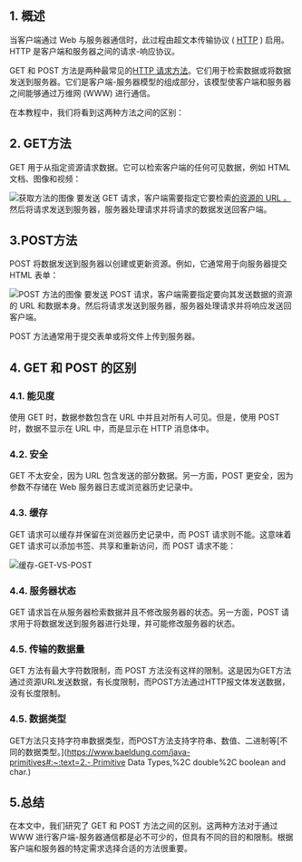 ## 1. 概述

当客户端通过 Web 与服务器通信时，此过程由超文本传输协议 ( [HTTP](https://www.baeldung.com/cs/http-status-codes) ) 启用。HTTP 是客户端和服务器之间的请求-响应协议。

GET 和 POST 方法是两种最常见的[HTTP 请求方法](https://www.baeldung.com/java-http-request)。它们用于检索数据或将数据发送到服务器。它们是客户端-服务器模型的组成部分，该模型使客户端和服务器之间能够通过万维网 (WWW) 进行通信。

在本教程中，我们将看到这两种方法之间的区别：

## 2. GET方法

GET 用于从指定资源请求数据。它可以检索客户端的任何可见数据，例如 HTML 文档、图像和视频：

![获取方法的图像](https://www.baeldung.com/wp-content/uploads/sites/4/2023/01/Get-Method.jpg)
要发送 GET 请求，客户端需要指定它要检索[的资源的 URL 。](https://www.baeldung.com/java-url-vs-uri)然后将请求发送到服务器，服务器处理请求并将请求的数据发送回客户端。

## 3.POST方法

POST 将数据发送到服务器以创建或更新资源。例如，它通常用于向服务器提交 HTML 表单：

![POST 方法的图像](https://www.baeldung.com/wp-content/uploads/sites/4/2023/01/POST-Method.jpg)
要发送 POST 请求，客户端需要指定要向其发送数据的资源的 URL 和数据本身。然后将请求发送到服务器，服务器处理请求并将响应发送回客户端。

POST 方法通常用于提交表单或将文件上传到服务器。

## 4. GET 和 POST 的区别

### 4.1. 能见度

使用 GET 时，数据参数包含在 URL 中并且对所有人可见。但是，使用 POST 时，数据不显示在 URL 中，而是显示在 HTTP 消息体中。

### 4.2. 安全

GET 不太安全，因为 URL 包含发送的部分数据。另一方面，POST 更安全，因为参数不存储在 Web 服务器日志或浏览器历史记录中。

### 4.3. 缓存

GET 请求可以缓存并保留在浏览器历史记录中，而 POST 请求则不能。这意味着 GET 请求可以添加书签、共享和重新访问，而 POST 请求不能：

![缓存-GET-VS-POST](https://www.baeldung.com/wp-content/uploads/sites/4/2023/01/Cache-GET-POST.jpg)

### 4.4. 服务器状态

GET 请求旨在从服务器检索数据并且不修改服务器的状态。另一方面，POST 请求用于将数据发送到服务器进行处理，并可能修改服务器的状态。

### 4.5. 传输的数据量

GET 方法有最大字符数限制，而 POST 方法没有这样的限制。这是因为GET方法通过资源URL发送数据，有长度限制，而POST方法通过HTTP报文体发送数据，没有长度限制。

### 4.5. 数据类型

GET方法只支持字符串数据类型，而POST方法支持字符串、数值、二进制等[不同的数据类型。](https://www.baeldung.com/java-primitives#:~:text=2.-,Primitive Data Types,%2C double%2C boolean and char.)

## 5.总结

在本文中，我们研究了 GET 和 POST 方法之间的区别。这两种方法对于通过 WWW 进行客户端-服务器通信都是必不可少的，但具有不同的目的和限制。根据客户端和服务器的特定需求选择合适的方法很重要。